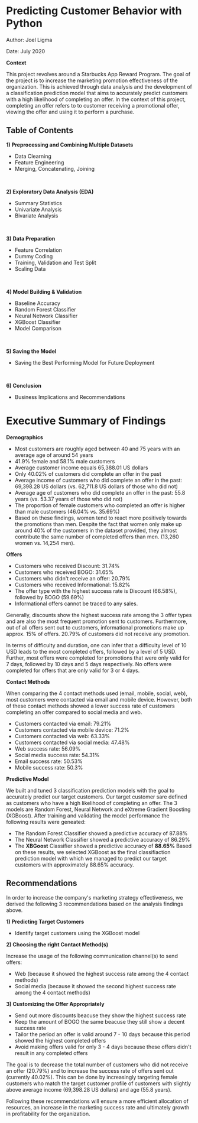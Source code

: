 # Predicting Customer Behavior with Python

Author: Joel Ligma

Date: July 2020

**Context**

This project revolves around a Starbucks App Reward Program. The goal of the project is to increase the marketing promotion effectiveness of the organization. This is achieved through data analysis and the development of a classification prediction model that aims to accurately predict customers with a high likelihood of completing an offer. In the context of this project, completing an offer refers to to customer receiving a promotional offer, viewing the offer and using it to perform a purchase.

## Table of Contents
**1) Preprocessing and Combining Multiple Datasets** 
- Data Clearning
- Feature Engineering
- Merging, Concatenating, Joining
<br>

**2) Exploratory Data Analysis (EDA)**
- Summary Statistics
- Univariate Analysis
- Bivariate Analysis
<br>

**3) Data Preparation**
- Feature Correlation
- Dummy Coding
- Training, Validation and Test Split
- Scaling Data
<br>

**4) Model Building & Validation**
- Baseline Accuracy
- Random Forest Classifier
- Neural Network Classifier
- XGBoost Classifier
- Model Comparison
<br>

**5) Saving the Model**
- Saving the Best Performing Model for Future Deployment
<br>

**6) Conclusion**
- Business Implications and Recommendations

# Executive Summary of Findings

**Demographics**

- Most customers are roughly aged between 40 and 75 years with an average age of around 54 years
- 41.9% female and 58.1% male customers
- Average customer income equals 65,388.01 US dollars
- Only 40.02% of customers did complete an offer in the past
- Average income of customers who did complete an offer in the past: 69,398.28 US dollars (vs. 62,711.8 US dollars of those who did not)
- Average age of customers who did complete an offer in the past: 55.8 years (vs. 53.37 years of those who did not)
- The proportion of female customers who completed an offer is higher than male customers (46.04% vs. 35.69%)
- Based on these findings, women tend to react more positively towards the promotions than men. Despite the fact that women only make up around 40% of the customers in the dataset provided, they almost contribute the same number of completed offers than men. (13,260 women vs. 14,254 men).

**Offers**

- Customers who received Discount: 31.74%
- Customers who received BOGO: 31.65%
- Customers who didn't receive an offer: 20.79%
- Customers who received Informational: 15.82%
- The offer type with the highest success rate is Discount (66.58%), followed by BOGO (59.69%)
- Informational offers cannot be traced to any sales.

Generally, discounts show the highest success rate among the 3 offer types and are also the most frequent promotion sent to customers. Furthermore, out of all offers sent out to customers, informational promotions make up approx. 15% of offers. 20.79% of customers did not receive any promotion.

In terms of difficulty and duration, one can infer that a difficulty level of 10 USD leads to the most completed offers, followed by a level of 5 USD. Further, most offers were completed for promotions that were only valid for 7 days, followed by 10 days and 5 days respectively. No offers were completed for offers that are only valid for 3 or 4 days.

**Contact Methods**

When comparing the 4 contact methods used (email, mobile, social, web), most customers were contacted via email and mobile device. However, both of these contact methods showed a lower success rate of customers completing an offer compared to social media and web.

- Customers contacted via email: 79.21%
- Customers contacted via mobile device: 71.2%
- Customers contacted via web: 63.33%
- Customers contacted via social media: 47.48%
- Web success rate: 56.09%
- Social media success rate: 54.31%
- Email success rate: 50.53%
- Mobile success rate: 50.3%

**Predictive Model**

We built and tuned 3 classification prediction models with the goal to accurately predict our target customers. Our target customer sare defined as customers who have a high likelihood of completing an offer. The 3 models are Random Forest, Neural Network and eXtreme Gradient Boosting (XGBoost). After training and validating the model performance the following results were geneated:

- The Random Forest Classifier showed a predictive accuracy of 87.88%
- The Neural Network Classifier showed a predictive accuracy of 86.29%
- The **XBGoost** Classifier showed a predictive accuracy of **88.65%**
Based on these results, we selected XGBoost as the final classifiaction prediction model with which we managed to predict our target customers with approximately 88.65% accuracy.

## Recommendations

In order to increase the company's marketing strategy effectiveness, we derived the following 3 recommendations based on the analysis findings above.

**1) Predicting Target Customers**

- Identify target customers using the XGBoost model

**2) Choosing the right Contact Method(s)**

Increase the usage of the following communication channel(s) to send offers:

- Web (because it showed the highest success rate among the 4 contact methods)
- Social media (because it showed the second highest success rate among the 4 contact methods)

**3) Customizing the Offer Appropriately**

- Send out more discounts beacuse they show the highest success rate
- Keep the amount of BOGO the same beacuse they still show a decent success rate
- Tailor the period an offer is valid around 7 - 10 days because this period showed the highest completed offers
- Avoid making offers valid for only 3 - 4 days because these offers didn't result in any completed offers

The goal is to decrease the total number of customers who did not receive an offer (20.79%) and to increase the success rate of offers sent out (currently 40.02%). This can be done by increasingly targeting female customers who match the target customer profile of customers with slightly above average income (69,398.28 US dollars) and age (55.8 years).

Following these recommendations will ensure a more efficient allocation of resources, an increase in the marketing success rate and ultimately growth in profitability for the organization.
